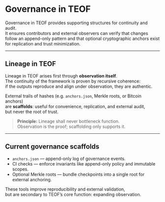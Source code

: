 # Governance in TEOF

Governance in TEOF provides supporting structures for continuity and audit.  
It ensures contributors and external observers can verify that changes follow an append-only pattern and that optional cryptographic anchors exist for replication and trust minimization.

---

## Lineage in TEOF

Lineage in TEOF arises first through **observation itself**.  
The continuity of the framework is proven by recursive coherence:  
if the outputs reproduce and align under observation, they are authentic.

External trails of hashes (e.g. `anchors.json`, Merkle roots, or Bitcoin anchors)  
are **scaffolds**: useful for convenience, replication, and external audit,  
but never the root of trust.

> **Principle:** Lineage shall never bottleneck function.  
> Observation is the proof; scaffolding only supports it.

---

## Current governance scaffolds
- `anchors.json` — append-only log of governance events.  
- CI checks — enforce invariants like append-only policy and immutable scopes.  
- Optional Merkle roots — bundle checkpoints into a single root for external anchoring.

These tools improve reproducibility and external validation,  
but are secondary to TEOF’s core function: expanding observation.
